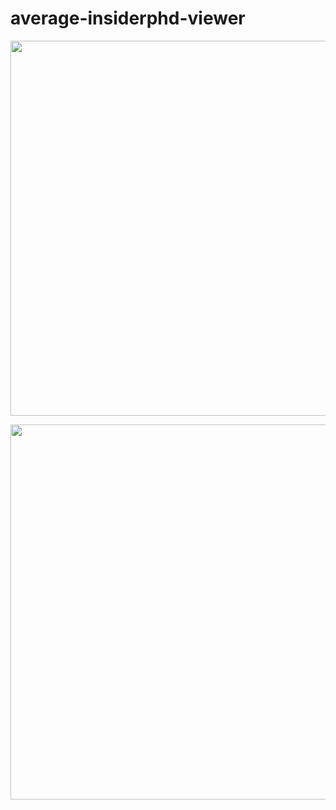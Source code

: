 # average-insiderphd-viewer

<a href="https://x.com/InsiderPhD/status/1732798705323905093?s=20"><img src="https://github.com/siphyshu/average-insiderphd-viewer/assets/52672162/4e4dd0e2-02f8-47f5-8a4d-4c006b4fbf1e" width=600></a>

<img src="https://github.com/siphyshu/average-insiderphd-viewer/assets/52672162/2cff442f-e6d8-41e2-8b0d-7179f6f15d1e" width=600>
